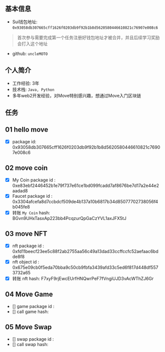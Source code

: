 ## 基本信息
- Sui钱包地址: `0x93058db307665cff1626f0203db9f92b1b8d5620580446610821c76907e008c6`
> 首次参与需要完成第一个任务注册好钱包地址才被合并，并且后续学习奖励会打入这个地址
- github: `uncleMOTO`

## 个人简介
- 工作经验: 3年
- 技术栈: `Java, Python`
- 多年web2开发经验，对Move特别感兴趣，想通过Move入门区块链

## 任务

##   01 hello move  
- [x] package id: 0x93058db307665cff1626f0203db9f92b1b8d5620580446610821c76907e008c6

##   02 move coin
- [x] My Coin package id : 0xe83ebf2446452b1e79f737e61ce1bd099fcadd7af8676be7d17a2e44e2aadad8
- [x] Faucet package id : 0x3304afcefa8d7ccbdcf509de4b137a10b6817b34d85077702738056f4b045fe8
- [x] 转账 `My Coin` hash: BGvn9UHxTasxAp223bb4PcqzurQpGaCzYVL1axJFX5tJ

##   03 move NFT
- [x] nft package id : 0xfd11beecf23ee5c88f2ab2755aa56c49a13dad33ccffccfc52aefaac6bdde8f8
- [x] nft object id : 0x675e09cb0f5eda70bba9c50cb9fbfa3439afd33c5ed6f817d448df5573732a65
- [x] 转账 nft  hash: F7xyF9rjEwcEUrfHNQwrPeF7fVngiUJD3vAcWThZJ6Gr

##   04 Move Game
- [] game package id :
- [] call game hash:

##   05 Move Swap
- [] swap package id :
- [] call swap hash:
